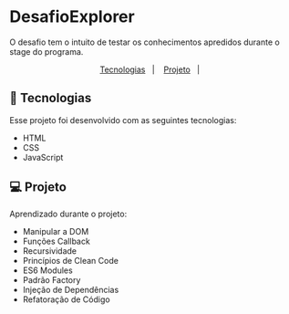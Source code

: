 # DesafioExplorer
  O desafio tem o intuito de testar os conhecimentos apredidos durante o stage do programa.

<p align="center">
  <a href="#-tecnologias">Tecnologias</a>&nbsp;&nbsp;&nbsp;|&nbsp;&nbsp;&nbsp;
  <a href="#-projeto">Projeto</a>&nbsp;&nbsp;&nbsp;|&nbsp;&nbsp;&nbsp;
</p>

## 🚀 Tecnologias

Esse projeto foi desenvolvido com as seguintes tecnologias:

- HTML
- CSS
- JavaScript

## 💻 Projeto
  Aprendizado durante o projeto:
- Manipular a DOM
- Funções Callback
- Recursividade
- Princípios de Clean Code
- ES6 Modules
- Padrão Factory
- Injeção de Dependências
- Refatoração de Código
